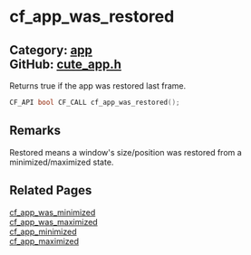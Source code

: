 [](../header.md ':include')

# cf_app_was_restored

Category: [app](/api_reference?id=app)  
GitHub: [cute_app.h](https://github.com/RandyGaul/cute_framework/blob/master/include/cute_app.h)  
---

Returns true if the app was restored last frame.

```cpp
CF_API bool CF_CALL cf_app_was_restored();
```

## Remarks

Restored means a window's size/position was restored from a minimized/maximized state.

## Related Pages

[cf_app_was_minimized](/app/cf_app_was_minimized.md)  
[cf_app_was_maximized](/app/cf_app_was_maximized.md)  
[cf_app_minimized](/app/cf_app_minimized.md)  
[cf_app_maximized](/app/cf_app_maximized.md)  
